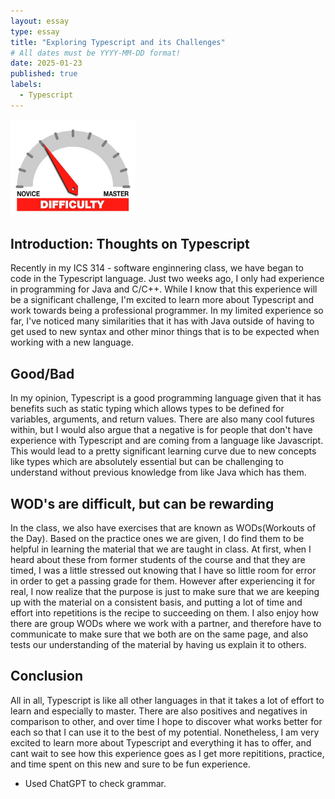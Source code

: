 ```yaml
---
layout: essay
type: essay
title: "Exploring Typescript and its Challenges"
# All dates must be YYYY-MM-DD format!
date: 2025-01-23
published: true
labels:
  - Typescript
---
```


<img width="200px" class="rounded float-start pe-4" src="../img/difficulty/degree_difficulty.jpg">

## Introduction: Thoughts on Typescript
Recently in my ICS 314 - software enginnering class, we have began to code in the Typescript language. Just two weeks ago, I only had experience in programming for Java and C/C++. While I know that this experience will be a significant challenge, I'm excited to learn more about Typescript and work towards being a professional programmer. In my limited experience so far, I've noticed many similarities that it has with Java outside of having to get used to new syntax and other minor things that is to be expected when working with a new language. 

## Good/Bad
In my opinion, Typescript is a good programming language given that it has benefits such as static typing which allows types to be defined for variables, arguments, and return values. There are also many cool futures within, but I would also argue that a negative is for people that don't have experience with Typescript and are coming from a language like Javascript. This would lead to a pretty significant learning curve due to new concepts like types which are absolutely essential but can be challenging to understand without previous knowledge from like Java which has them.

## WOD's are difficult, but can be rewarding
In the class, we also have exercises that are known as WODs(Workouts of the Day). Based on the practice ones we are given, I do find them to be helpful in learning the material that we are taught in class. At first, when I heard about these from former students of the course and that they are timed, I was a little stressed out knowing that I have so little room for error in order to get a passing grade for them. However after experiencing it for real, I now realize that the purpose is just to make sure that we are keeping up with the material on a consistent basis, and putting a lot of time and effort into repetitions is the recipe to succeeding on them. I also enjoy how there are group WODs where we work with a partner, and therefore have to communicate to make sure that we both are on the same page, and also tests our understanding of the material by having us explain it to others.

## Conclusion
All in all, Typescript is like all other languages in that it takes a lot of effort to learn and especially to master. There are also positives and negatives in comparison to other, and over time I hope to discover what works better for each so that I can use it to the best of my potential. Nonetheless, I am very excited to learn more about Typescript and everything it has to offer, and cant wait to see how this experience goes as I get more repititions, practice, and time spent on this new and sure to be fun experience.

- Used ChatGPT to check grammar.
